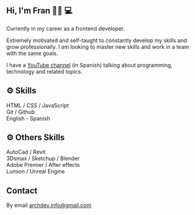 ## Hi, I'm Fran 🙋‍♂️ 💻

Currently in my career as a frontend developer.<br>

Extremely motivated and self-taught to constantly develop my skills and grow professionally. I am looking to master new skills and work in a team with the same goals.<br>

I have a [YouTube channel](https://www.youtube.com/channel/UCj8VgHtcox46beRA0DcoPDA/) (in Spanish) talking about programming, technology and related topics.

## ⚙ Skills 
HTML / CSS / JavaScript <br>
Git / Github <br>
English - Spanish 

## ⚙ Others Skills
AutoCad / Revit <br>
3Dsmax / Sketchup / Blender<br>
Adobe Premier / After effects<br>
Lumion / Unreal Engine<br>

## Contact
By email archdev.info@gmail.com







